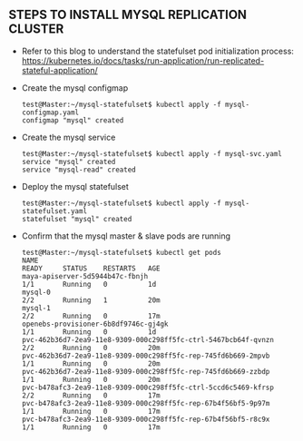## STEPS TO INSTALL MYSQL REPLICATION CLUSTER

- Refer to this blog to understand the statefulset pod initialization process: 
  https://kubernetes.io/docs/tasks/run-application/run-replicated-stateful-application/

- Create the mysql configmap 

  ```
  test@Master:~/mysql-statefulset$ kubectl apply -f mysql-configmap.yaml
  configmap "mysql" created
  ```

- Create the mysql service 
  
  ```
  test@Master:~/mysql-statefulset$ kubectl apply -f mysql-svc.yaml
  service "mysql" created
  service "mysql-read" created
  ```

- Deploy the mysql statefulset 
  
  ```
  test@Master:~/mysql-statefulset$ kubectl apply -f mysql-statefulset.yaml
  statefulset "mysql" created
  ```

- Confirm that the mysql master & slave pods are running 
 
  ```
  test@Master:~/mysql-statefulset$ kubectl get pods
  NAME                                                             READY     STATUS    RESTARTS   AGE
  maya-apiserver-5d5944b47c-fbnjh                                  1/1       Running   0          1d
  mysql-0                                                          2/2       Running   1          20m
  mysql-1                                                          2/2       Running   0          17m
  openebs-provisioner-6b8df9746c-gj4gk                             1/1       Running   0          1d
  pvc-462b36d7-2ea9-11e8-9309-000c298ff5fc-ctrl-5467bcb64f-qvnzn   2/2       Running   0          20m
  pvc-462b36d7-2ea9-11e8-9309-000c298ff5fc-rep-745fd6b669-2mpvb    1/1       Running   0          20m
  pvc-462b36d7-2ea9-11e8-9309-000c298ff5fc-rep-745fd6b669-zzbdp    1/1       Running   0          20m
  pvc-b478afc3-2ea9-11e8-9309-000c298ff5fc-ctrl-5ccd6c5469-kfrsp   2/2       Running   0          17m
  pvc-b478afc3-2ea9-11e8-9309-000c298ff5fc-rep-67b4f56bf5-9p97m    1/1       Running   0          17m
  pvc-b478afc3-2ea9-11e8-9309-000c298ff5fc-rep-67b4f56bf5-r8c9x    1/1       Running   0          17m
  ```



